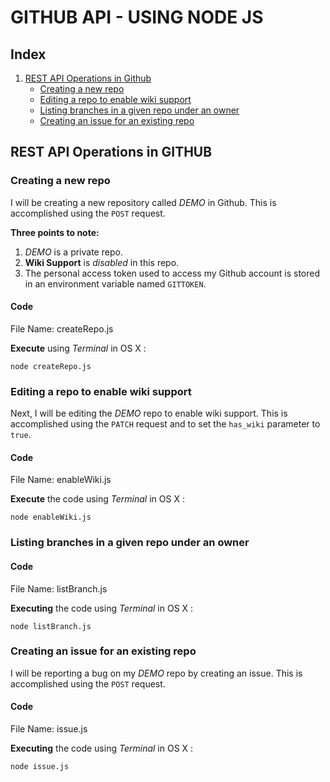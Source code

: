 # GITHUB API - USING NODE JS

## Index

1. [REST API Operations in Github](#rest)
	* [Creating a new repo](#repo)
	* [Editing a repo to enable wiki support](#edit)
	* [Listing branches in a given repo under an owner](#list)
	* [Creating an issue for an existing repo](#issue)

## <a name="rest"></a>REST API Operations in GITHUB

### <a name="repo"></a>Creating a new repo

I will be creating a new repository called *DEMO* in Github. This is accomplished using the `POST` request.

**Three points to note:**

1. *DEMO* is a private repo.
2. **Wiki Support** is *disabled* in this repo. 
3. The personal access token used to access my Github account is stored in an environment variable named `GITTOKEN`.

#### Code

File Name: createRepo.js

**Execute** using *Terminal* in OS X :

`node createRepo.js`

### <a name="edit"></a>Editing a repo to enable wiki support

Next, I will be editing the *DEMO* repo to enable wiki support. This is accomplished using the `PATCH` request and to set the `has_wiki` parameter to `true`.

#### Code

File Name: enableWiki.js

**Execute** the code using *Terminal* in OS X :

`node enableWiki.js`

### <a name="list"></a>Listing branches in a given repo under an owner

#### Code

File Name: listBranch.js

**Executing** the code using *Terminal* in OS X :

`node listBranch.js`

### <a name="issue"></a>Creating an issue for an existing repo

I will be reporting a bug on my *DEMO* repo by creating an issue. This is accomplished using the `POST` request.

#### Code

File Name: issue.js

**Executing** the code using *Terminal* in OS X :

`node issue.js`
